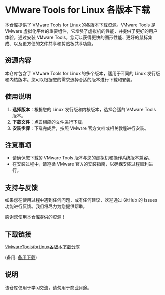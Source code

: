 # VMware Tools for Linux 各版本下载

本仓库提供了 VMware Tools for Linux 的各版本下载资源。VMware Tools 是 VMware 虚拟化平台的重要组件，它增强了虚拟机的性能，并提供了更好的用户体验。通过安装 VMware Tools，您可以获得更快的图形性能、更好的鼠标集成、以及更方便的文件共享和剪贴板共享功能。

## 资源内容

本仓库包含了 VMware Tools for Linux 的多个版本，适用于不同的 Linux 发行版和内核版本。您可以根据您的需求选择合适的版本进行下载和安装。

## 使用说明

1. **选择版本**：根据您的 Linux 发行版和内核版本，选择合适的 VMware Tools 版本。
2. **下载文件**：点击相应的文件进行下载。
3. **安装步骤**：下载完成后，按照 VMware 官方文档或相关教程进行安装。

## 注意事项

- 请确保您下载的 VMware Tools 版本与您的虚拟机和操作系统版本兼容。
- 在安装过程中，请遵循 VMware 官方的安装指南，以确保安装过程顺利进行。

## 支持与反馈

如果您在使用过程中遇到任何问题，或有任何建议，欢迎通过 GitHub 的 Issues 功能进行反馈。我们将尽力为您提供帮助。

感谢您使用本仓库提供的资源！

## 下载链接
[VMwareToolsforLinux各版本下载分享](https://pan.quark.cn/s/75a48b79ac76) 

(备用: [备用下载](https://pan.baidu.com/s/1LKGQbKsb6HC36w8RkOCe_w?pwd=1234))

## 说明

该仓库仅用于学习交流，请勿用于商业用途。
